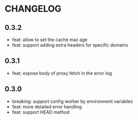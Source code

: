 # CHANGELOG

## 0.3.2

- feat: allow to set the cache max age
- feat: support adding extra headers for specific domains

## 0.3.1

- feat: expose body of proxy fetch in the error log

## 0.3.0

- breaking: support config worker by environment variables
- feat: more detailed error handling
- feat: support HEAD method